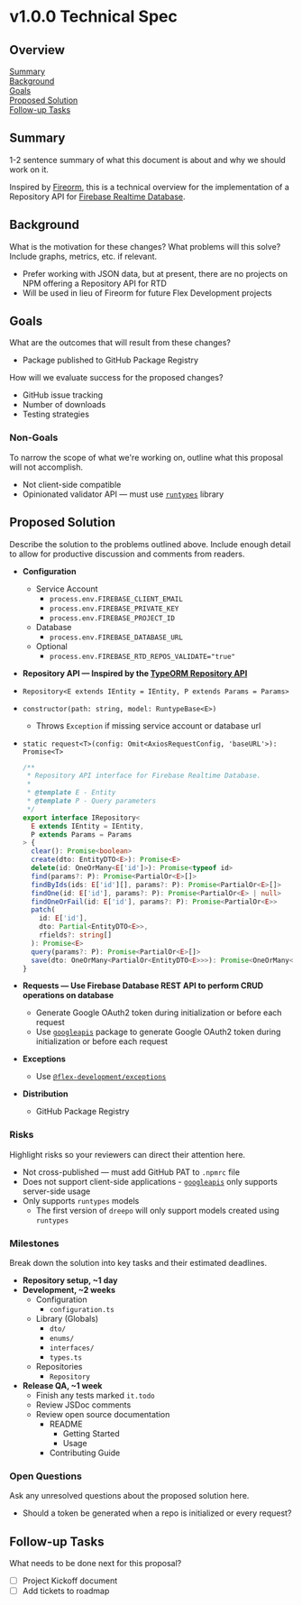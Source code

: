 # v1.0.0 Technical Spec

## Overview

[Summary](#summary)  
[Background](#background)  
[Goals](#goals)  
[Proposed Solution](#proposed-solution)  
[Follow-up Tasks](#follow-up-tasks)

## Summary

1-2 sentence summary of what this document is about and why we should work on
it.

Inspired by [Fireorm][1], this is a technical overview for the implementation of
a Repository API for [Firebase Realtime Database][2].

## Background

What is the motivation for these changes? What problems will this solve? Include
graphs, metrics, etc. if relevant.

- Prefer working with JSON data, but at present, there are no projects on NPM
  offering a Repository API for RTD
- Will be used in lieu of Fireorm for future Flex Development projects

## Goals

What are the outcomes that will result from these changes?

- Package published to GitHub Package Registry

How will we evaluate success for the proposed changes?

- GitHub issue tracking
- Number of downloads
- Testing strategies

### Non-Goals

To narrow the scope of what we're working on, outline what this proposal will
not accomplish.

- Not client-side compatible
- Opinionated validator API — must use [`runtypes`][3] library

## Proposed Solution

Describe the solution to the problems outlined above. Include enough detail to
allow for productive discussion and comments from readers.

- **Configuration**
  - Service Account
    - `process.env.FIREBASE_CLIENT_EMAIL`
    - `process.env.FIREBASE_PRIVATE_KEY`
    - `process.env.FIREBASE_PROJECT_ID`
  - Database
    - `process.env.FIREBASE_DATABASE_URL`
  - Optional
    - `process.env.FIREBASE_RTD_REPOS_VALIDATE="true"`
- **Repository API — Inspired by the [TypeORM Repository API][4]**
- `Repository<E extends IEntity = IEntity, P extends Params = Params>`
- `constructor(path: string, model: RuntypeBase<E>)`
  - Throws `Exception` if missing service account or database url
- `static request<T>(config: Omit<AxiosRequestConfig, 'baseURL'>): Promise<T>`

  ```typescript
  /**
   * Repository API interface for Firebase Realtime Database.
   *
   * @template E - Entity
   * @template P - Query parameters
   */
  export interface IRepository<
    E extends IEntity = IEntity,
    P extends Params = Params
  > {
    clear(): Promise<boolean>
    create(dto: EntityDTO<E>): Promise<E>
    delete(id: OneOrMany<E['id']>): Promise<typeof id>
    find(params?: P): Promise<PartialOr<E>[]>
    findByIds(ids: E['id'][], params?: P): Promise<PartialOr<E>[]>
    findOne(id: E['id'], params?: P): Promise<PartialOr<E> | null>
    findOneOrFail(id: E['id'], params?: P): Promise<PartialOr<E>>
    patch(
      id: E['id'],
      dto: Partial<EntityDTO<E>>,
      rfields?: string[]
    ): Promise<E>
    query(params?: P): Promise<PartialOr<E>[]>
    save(dto: OneOrMany<PartialOr<EntityDTO<E>>>): Promise<OneOrMany<E>>
  }
  ```

- **Requests — Use Firebase Database REST API to perform CRUD operations on
  database**
  - Generate Google OAuth2 token during initialization or before each request
  - Use [`googleapis`][5] package to generate Google OAuth2 token during
    initialization or before each request
- **Exceptions**
  - Use [`@flex-development/exceptions`][6]
- **Distribution**
  - GitHub Package Registry

### Risks

Highlight risks so your reviewers can direct their attention here.

- Not cross-published — must add GitHub PAT to `.npmrc` file
- Does not support client-side applications - [`googleapis`][6] only supports
  server-side usage
- Only supports `runtypes` models
  - The first version of `dreepo` will only support models created using
    `runtypes`

### Milestones

Break down the solution into key tasks and their estimated deadlines.

- **Repository setup, ~1 day**
- **Development, ~2 weeks**
  - Configuration
    - `configuration.ts`
  - Library (Globals)
    - `dto/`
    - `enums/`
    - `interfaces/`
    - `types.ts`
  - Repositories
    - `Repository`
- **Release QA, ~1 week**
  - Finish any tests marked `it.todo`
  - Review JSDoc comments
  - Review open source documentation
    - README
      - Getting Started
      - Usage
    - Contributing Guide

### Open Questions

Ask any unresolved questions about the proposed solution here.

- Should a token be generated when a repo is initialized or every request?

## Follow-up Tasks

What needs to be done next for this proposal?

- [ ] Project Kickoff document
- [ ] Add tickets to roadmap

[1]: https://github.com/wovalle/fireorm
[2]: https://firebase.google.com/docs/database
[3]: https://github.com/pelotom/runtypes
[4]: https://github.com/typeorm/typeorm/blob/master/docs/repository-api.md
[5]: https://github.com/googleapis/google-api-nodejs-client
[6]: https://github.com/flex-development/exceptions/packages/750010
